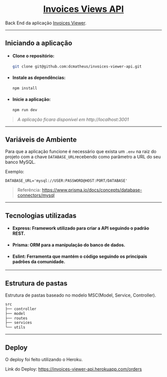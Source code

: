 <div align='center'>

# [Invoices Views API](https://invoices-viewer-api.herokuapp.com/orders)

</div>

Back End da aplicação [Invoices Viewer](https://github.com/dcmatheus/invoices-viewer).

---

## Iniciando a aplicação

- #### Clone o repositório:
    ```bash
    git clone git@github.com:dcmatheus/invoices-viewer-api.git
    ```

- #### Instale as dependências:
    ```bash
    npm install
    ```

- #### Inicie a aplicação:
    ```bash
    npm run dev
    ```

>*A aplicação ficara disponível em http://localhost:3001*
---

## Variáveis ​​de Ambiente

Para que a aplicação funcione é necessário que exista um `.env` na raiz do projeto com a chave `DATABASE_URL`recebendo como parâmetro a URL do seu banco MySQL.

Exemplo:
```env
DATABASE_URL='mysql://USER:PASSWORD@HOST:PORT/DATABASE'
```

>Referência: https://www.prisma.io/docs/concepts/database-connectors/mysql

---

## Tecnologias utilizadas

- #### Express: Framework utilizado para criar a API seguindo o padrão REST.
- #### Prisma: ORM para a manipulação do banco de dados.
- #### Eslint: Ferramenta que mantém o código seguindo os principais padrões da comunidade.

---

## Estrutura de pastas

Estrutura de pastas baseado no modelo MSC(Model, Service, Controller).
```js
src
├── controller
├── model
├── routes
├── services
└── utils
```

---


## Deploy

O deploy foi feito utilizando o Heroku.

Link do Deploy: https://invoices-viewer-api.herokuapp.com/orders
